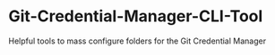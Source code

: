 # Git-Credential-Manager-CLI-Tool
Helpful tools to mass configure folders for the Git Credential Manager
